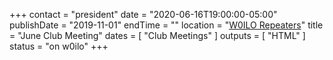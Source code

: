 +++
contact = "president"
date = "2020-06-16T19:00:00-05:00"
publishDate = "2019-11-01"
endTime = ""
location = "[W0ILO Repeaters](/radios/)"
title = "June Club Meeting"
dates = [ "Club Meetings" ]
outputs = [ "HTML" ]
status = "on w0ilo"
+++
<!--
Please join us at
[another meeting](/dates/club-meetings).
-->
